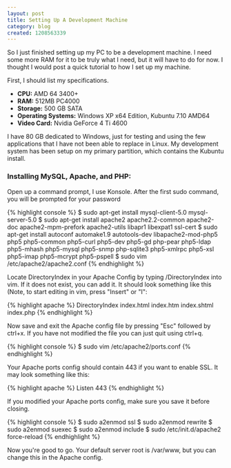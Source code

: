 ```yaml
---
layout: post
title: Setting Up A Development Machine
category: blog
created: 1208563339
---
```

So I just finished setting up my PC to be a development machine. I need some
more RAM for it to be truly what I need, but it will have to do for now. I
thought I would post a quick tutorial to how I set up my machine.

First, I should list my specifications.

* **CPU:** AMD 64 3400+
* **RAM:** 512MB PC4000
* **Storage:** 500 GB SATA
* **Operating Systems:** Windows XP x64 Edition, Kubuntu 7.10 AMD64
* **Video Card:** Nvidia GeForce 4 Ti 4600

I have 80 GB dedicated to Windows, just for testing and using the few
applications that I have not been able to replace in Linux. My development
system has been setup on my primary partition, which contains the Kubuntu
install.

### Installing MySQL, Apache, and PHP:
Open up a command prompt, I use Konsole. After the first sudo command, you will
be prompted for your password

{% highlight console %}
$ sudo apt-get install mysql-client-5.0 mysql-server-5.0
$ sudo apt-get install apache2 apache2.2-common apache2-doc apache2-mpm-prefork apache2-utils libapr1 libexpat1 ssl-cert
$ sudo apt-get install autoconf automake1.9 autotools-dev libapache2-mod-php5 php5 php5-common php5-curl php5-dev php5-gd php-pear php5-ldap php5-mhash php5-mysql php5-snmp php-sqlite3 php5-xmlrpc php5-xsl php5-imap php5-mcrypt php5-pspell
$ sudo vim /etc/apache2/apache2.conf
{% endhighlight %}

Locate DirectoryIndex in your Apache Config by typing /DirectoryIndex into vim.
If it does not exist, you can add it. It should look something like this (Note,
to start editing in vim, press "Insert" or "I":

{% highlight apache %}
DirectoryIndex index.html index.htm index.shtml index.php
{% endhighlight %}

Now save and exit the Apache config file by pressing "Esc" followed by
ctrl+x. If you have not modified the file you can just quit using
ctrl+q.

{% highlight console %}
$ sudo vim /etc/apache2/ports.conf
{% endhighlight %}

Your Apache ports config should contain 443 if you want to enable SSL. It may
look something like this:

{% highlight apache %}
<ifmodule mod_ssl.c="">
 Listen 443
</ifmodule>
{% endhighlight %}

If you modified your Apache ports config, make sure you save it before closing. 

{% highlight console %}
$ sudo a2enmod ssl
$ sudo a2enmod rewrite
$ sudo a2enmod suexec
$ sudo a2enmod include
$ sudo /etc/init.d/apache2 force-reload
{% endhighlight %}

Now you're good to go. Your default server root is /var/www, but you can change
this in the Apache config.
